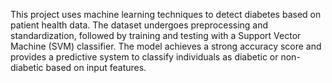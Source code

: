 This project uses machine learning techniques to detect diabetes based on patient health data. The dataset undergoes preprocessing and standardization, followed by training and testing with a Support Vector Machine (SVM) classifier. The model achieves a strong accuracy score and provides a predictive system to classify individuals as diabetic or non-diabetic based on input features.
